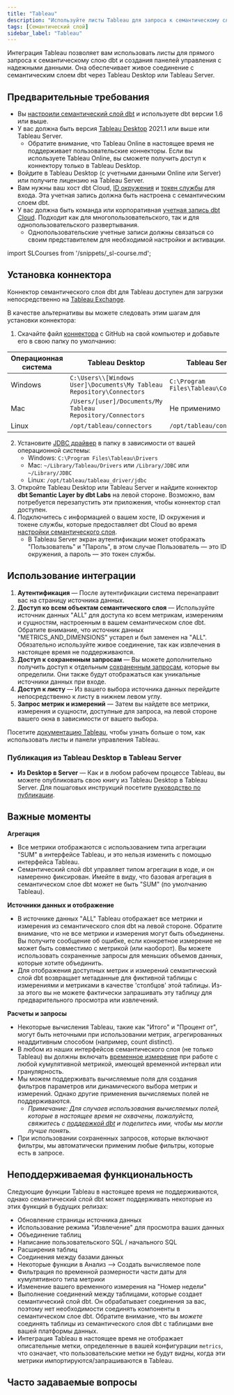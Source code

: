 ```yaml
---
title: "Tableau"
description: "Используйте листы Tableau для запроса к семантическому слою dbt и создания панелей управления с надежными данными."
tags: [Семантический слой]
sidebar_label: "Tableau"
---
```


Интеграция Tableau позволяет вам использовать листы для прямого запроса к семантическому слою dbt и создания панелей управления с надежными данными. Она обеспечивает живое соединение с семантическим слоем dbt через Tableau Desktop или Tableau Server.

## Предварительные требования

- Вы [настроили семантический слой dbt](/docs/use-dbt-semantic-layer/setup-sl) и используете dbt версии 1.6 или выше.
- У вас должна быть версия [Tableau Desktop](https://www.tableau.com/en-gb/products/desktop) 2021.1 или выше или Tableau Server.
  - Обратите внимание, что Tableau Online в настоящее время не поддерживает пользовательские коннекторы. Если вы используете Tableau Online, вы сможете получить доступ к коннектору только в Tableau Desktop.
- Войдите в Tableau Desktop (с учетными данными Online или Server) или получите лицензию на Tableau Server.
- Вам нужны ваш хост dbt Cloud, [ID окружения](/docs/use-dbt-semantic-layer/setup-sl#set-up-dbt-semantic-layer) и [токен службы](/docs/dbt-cloud-apis/service-tokens) для входа. Эта учетная запись должна быть настроена с семантическим слоем dbt.
- У вас должна быть команда или корпоративная [учетная запись dbt Cloud](https://www.getdbt.com/pricing). Подходит как для многопользовательского, так и для однопользовательского развертывания.
  - Однопользовательские учетные записи должны связаться со своим представителем для необходимой настройки и активации.

import SLCourses from '/snippets/_sl-course.md';

<SLCourses/>

## Установка коннектора

Коннектор семантического слоя dbt для Tableau доступен для загрузки непосредственно на [Tableau Exchange](https://exchange.tableau.com/products/1020).

В качестве альтернативы вы можете следовать этим шагам для установки коннектора:

1. Скачайте файл [коннектора](https://github.com/dbt-labs/semantic-layer-tableau-connector/releases/latest/download/dbt_semantic_layer.taco) с GitHub на свой компьютер и добавьте его в свою папку по умолчанию:

| Операционная система | Tableau Desktop | Tableau Server |
| -------------------- | --------------- | -------------- |
| Windows              | `C:\Users\\[Windows User]\Documents\My Tableau Repository\Connectors` | `C:\Program Files\Tableau\Connectors` |
| Mac                  | `/Users/[user]/Documents/My Tableau Repository/Connectors` | Не применимо |
| Linux                | `/opt/tableau/connectors` | `/opt/tableau/connectors` |

2. Установите [JDBC драйвер](/docs/dbt-cloud-apis/sl-jdbc) в папку в зависимости от вашей операционной системы:
   - Windows: `C:\Program Files\Tableau\Drivers`
   - Mac: `~/Library/Tableau/Drivers` или `/Library/JDBC` или `~/Library/JDBC`
   - Linux: `/opt/tableau/tableau_driver/jdbc`
3. Откройте Tableau Desktop или Tableau Server и найдите коннектор **dbt Semantic Layer by dbt Labs** на левой стороне. Возможно, вам потребуется перезапустить эти приложения, чтобы коннектор стал доступен.
4. Подключитесь с информацией о вашем хосте, ID окружения и токене службы, которые предоставляет dbt Cloud во время [настройки семантического слоя](/docs/use-dbt-semantic-layer/setup-sl#:~:text=After%20saving%20it%2C%20you%27ll%20be%20provided%20with%20the%20connection%20information%20that%20allows%20you%20to%20connect%20to%20downstream%20tools).
   - В Tableau Server экран аутентификации может отображать "Пользователь" и "Пароль", в этом случае Пользователь — это ID окружения, а пароль — это токен службы.

## Использование интеграции

1. **Аутентификация** &mdash; После аутентификации система перенаправит вас на страницу источника данных.
2. **Доступ ко всем объектам семантического слоя** &mdash; Используйте источник данных "ALL" для доступа ко всем метрикам, измерениям и сущностям, настроенным в вашем семантическом слое dbt. Обратите внимание, что источник данных "METRICS_AND_DIMENSIONS" устарел и был заменен на "ALL". Обязательно используйте живое соединение, так как извлечения в настоящее время не поддерживаются.
3. **Доступ к сохраненным запросам** &mdash; Вы можете дополнительно получить доступ к отдельным [сохраненным запросам](/docs/build/saved-queries), которые вы определили. Они также будут отображаться как уникальные источники данных при входе.
4. **Доступ к листу** &mdash; Из вашего выбора источника данных перейдите непосредственно к листу в нижнем левом углу.
5. **Запрос метрик и измерений** &mdash; Затем вы найдете все метрики, измерения и сущности, доступные для запроса, на левой стороне вашего окна в зависимости от вашего выбора.

Посетите [документацию Tableau](https://help.tableau.com/current/pro/desktop/en-us/gettingstarted_overview.htm), чтобы узнать больше о том, как использовать листы и панели управления Tableau.

### Публикация из Tableau Desktop в Tableau Server

- **Из Desktop в Server** &mdash; Как и в любом рабочем процессе Tableau, вы можете опубликовать свою книгу из Tableau Desktop в Tableau Server. Для пошаговых инструкций посетите [руководство по публикации](https://help.tableau.com/current/pro/desktop/en-us/publish_workbooks_share.htm).

## Важные моменты

**Агрегация**<br />
- Все метрики отображаются с использованием типа агрегации "SUM" в интерфейсе Tableau, и это нельзя изменить с помощью интерфейса Tableau.
- Семантический слой dbt управляет типом агрегации в коде, и он намеренно фиксирован. Имейте в виду, что базовая агрегация в семантическом слое dbt может не быть "SUM" (по умолчанию Tableau).

**Источники данных и отображение**<br />
- В источнике данных "ALL" Tableau отображает все метрики и измерения из семантического слоя dbt на левой стороне. Обратите внимание, что не все метрики и измерения могут быть объединены. Вы получите сообщение об ошибке, если конкретное измерение не может быть совместимо с метрикой (или наоборот). Вы можете использовать сохраненные запросы для меньших объемов данных, которые хотите объединить.
- Для отображения доступных метрик и измерений семантический слой dbt возвращает метаданные для фиктивной таблицы с измерениями и метриками в качестве 'столбцов' этой таблицы. Из-за этого вы не можете фактически запрашивать эту таблицу для предварительного просмотра или извлечений.

**Расчеты и запросы**<br />
- Некоторые вычисления Tableau, такие как "Итого" и "Процент от", могут быть неточными при использовании метрик, агрегированных неаддитивным способом (например, count distinct).
- В любом из наших интерфейсов семантического слоя (не только Tableau) вы должны включать [временное измерение](/docs/build/cumulative#limitations) при работе с любой кумулятивной метрикой, имеющей временной интервал или гранулярность.
- Мы можем поддерживать вычисляемые поля для создания фильтров параметров или динамического выбора метрик и измерений. Однако другие применения вычисляемых полей не поддерживаются.
  - _Примечание: Для случаев использования вычисляемых полей, которые в настоящее время не охвачены, пожалуйста, свяжитесь с <a href="mailto:support@getdbt.com?subject=dbt Semantic Layer feedback">поддержкой dbt</a> и поделитесь ими, чтобы мы могли лучше понять._
- При использовании сохраненных запросов, которые включают фильтры, мы автоматически применим любые фильтры, которые есть в запросе.

## Неподдерживаемая функциональность

Следующие функции Tableau в настоящее время не поддерживаются, однако семантический слой dbt может поддерживать некоторые из этих функций в будущих релизах:
- Обновление страницы источника данных
- Использование режима "Извлечение" для просмотра ваших данных
- Объединение таблиц
- Написание пользовательского SQL / начального SQL
- Расширения таблиц
- Соединения между базами данных
- Некоторые функции в Анализ --> Создать вычисляемое поле
- Фильтрация по временной размерности части даты для кумулятивного типа метрики
- Изменение вашего временного измерения на "Номер недели"
- Выполнение соединений между таблицами, которые создает семантический слой dbt. Он обрабатывает соединения за вас, поэтому нет необходимости соединять компоненты в семантическом слое dbt. Обратите внимание, что вы _можете_ соединять таблицы из семантического слоя dbt с таблицами вне вашей платформы данных.
- Интеграция Tableau в настоящее время не отображает описательные метки, определенные в вашей конфигурации `metrics`, что означает, что пользовательские метки не будут видны, когда эти метрики импортируются/запрашиваются в Tableau.

## Часто задаваемые вопросы
<FAQ path="Troubleshooting/sl-alpn-error" />
